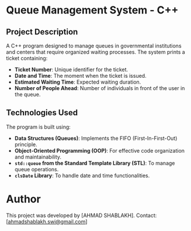 # Queue Management System - C++

## Project Description
A C++ program designed to manage queues in governmental institutions and centers that require organized waiting processes. The system prints a ticket containing:
- **Ticket Number**: Unique identifier for the ticket.
- **Date and Time**: The moment when the ticket is issued.
- **Estimated Waiting Time**: Expected waiting duration.
- **Number of People Ahead**: Number of individuals in front of the user in the queue.

## Technologies Used
The program is built using:
- **Data Structures (Queues)**: Implements the FIFO (First-In-First-Out) principle.
- **Object-Oriented Programming (OOP)**: For effective code organization and maintainability.
- **`std::queue` from the Standard Template Library (STL)**: To manage queue operations.
- **`clsDate` Library**: To handle date and time functionalities.

# Author
This project was developed by [AHMAD SHABLAKH].
Contact: [ahmadshablakh.swi@gmail.com]
